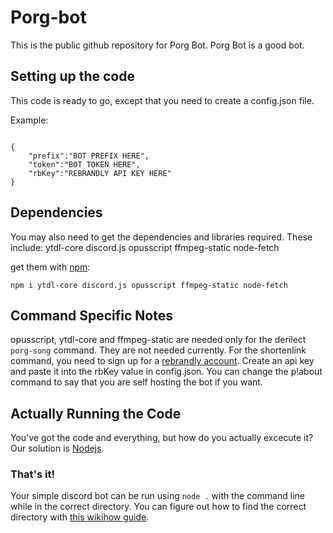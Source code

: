 # Porg-bot

This is the public github repository for Porg Bot. Porg Bot is a good bot.

## Setting up the code

This code is ready to go, except that you need to create a config.json file.

Example:

```

{
    "prefix":"BOT PREFIX HERE",
    "token":"BOT TOKEN HERE",
    "rbKey":"REBRANDLY API KEY HERE"
}

```
## Dependencies
You may also need to get the dependencies and libraries required. These include:
ytdl-core
discord.js
opusscript
ffmpeg-static
node-fetch

get them with [npm](https://npm.org):

`npm i ytdl-core discord.js opusscript ffmpeg-static node-fetch`
## Command Specific Notes
opusscript, ytdl-core and ffmpeg-static are needed only for the derilect `porg-song` command. They are not needed currently.
For the shortenlink command, you need to sign up for a [rebrandly account](https://rebrandly.com). Create an api key and paste it into the rbKey value in config.json.
You can change the p!about command to say that you are self hosting the bot if you want.
## Actually Running the Code

You've got the code and everything, but how do you actually excecute it? Our solution is [Nodejs](https://nodejs.org).

### That's it!

Your simple discord bot can be run using `node .` with the command line while in the correct directory. You can figure out how to find the correct directory with [this  wikihow guide](http://www.wikihow.com/Change-Directories-in-Command-Prompt).
